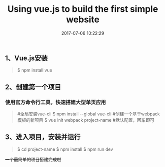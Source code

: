 ﻿---
title: Using vue.js to build the first simple website
date: 2017-07-06 10:22:29
tags:

description: Vue.js入门-第一个Vue项目：按照官网教程，使用Vue-cli脚手架搭建的一个Vue单页
---
<!--more-->

  ## 1、Vue.js安装
> $ npm install vue

  ## 2、创建第一个项目
  ### 使用官方命令行工具，快速搭建大型单页应用
> #全局安装vue-cli
> $ npm install --global vue-cli
> #创建一个基于webpack模板的新项目
> $ vue init webpack project-name
> #默认配置，回车即可


  ## 3、进入项目，安装并运行
> $ cd project-name
> $ npm install
> $ npm run dev


  ~~一个最简单的项目搭建完成啦~~
